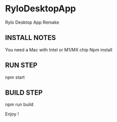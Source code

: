 # RyloDesktopApp
Rylo Desktop App Remake

INSTALL NOTES
---
You need a Mac with Intel or M1/MX chip
Npm install

RUN STEP
---
npm start

BUILD STEP
---
npm run build

Enjoy !
